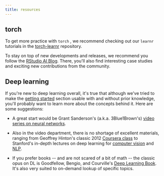 ```yaml
---
title: resources
---
```


## torch

To get more practice with `torch` , we recommend checking out our `learnr` tutorials in the [torch-learnr](https://github.com/mlverse/torch-learnr) repository.

To stay on top of new developments and releases, we recommend you follow the [RStudio AI Blog](https://blogs.rstudio.com/ai/). There, you'll also find interesting case studies and exciting new contributions from the community.

## Deep learning

If you're new to deep learning overall, it's true that although we've tried to make the [getting started](/start/) section usable with and without prior knowledge, you'll probably want to learn more about the concepts behind it. Here are some suggestions:

-   A great start would be Grant Sanderson's (a.k.a. 3Blue1Brown's) [video series on neural networks](https://www.youtube.com/playlist?list=PLZHQObOWTQDNU6R1_67000Dx_ZCJB-3pi).

-   Also in the video department, there is no shortage of excellent materials, ranging from Geoffrey Hinton's classic 2012 [Coursera class](PLoRl3Ht4JOcdU872GhiYWf6jwrk_SNhz9) to Stanford's in-depth lectures on deep learning for [computer vision](https://www.youtube.com/playlist?list=PLC1qU-LWwrF64f4QKQT-Vg5Wr4qEE1Zxk) and [NLP](https://www.youtube.com/watch?v=8rXD5-xhemo&list=PLoROMvodv4rOhcuXMZkNm7j3fVwBBY42z).

-   If you prefer books -- and are not scared of a bit of math -- the classic opus on DL is Goodfellow, Bengio, and Courville's [Deep Learning Book](https://www.deeplearningbook.org/). It's also very suited to on-demand lookup of specific topics.
